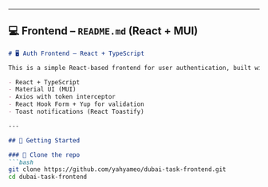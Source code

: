 
---

## 💻 Frontend – `README.md` (React + MUI)

```md
# 🖥️ Auth Frontend – React + TypeScript

This is a simple React-based frontend for user authentication, built with:

- React + TypeScript
- Material UI (MUI)
- Axios with token interceptor
- React Hook Form + Yup for validation
- Toast notifications (React Toastify)

---

## 🚀 Getting Started

### 📁 Clone the repo
```bash
git clone https://github.com/yahyameo/dubai-task-frontend.git
cd dubai-task-frontend
